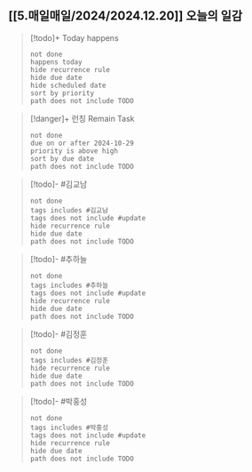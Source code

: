 

## [[5.매일매일/2024/2024.12.20]] 오늘의 일감

> [!todo]+ Today happens
> ```tasks
> not done
> happens today
> hide recurrence rule
> hide due date
> hide scheduled date
> sort by priority
> path does not include TODO
> ```

> [!danger]+ 런칭 Remain Task
> ```tasks
> not done
> due on or after 2024-10-29
> priority is above high
> sort by due date
> path does not include TODO
> ```

> [!todo]- #김교남 
> ```tasks
> not done
> tags includes #김교남    
> tags does not include #update
> hide recurrence rule
> hide due date
> path does not include TODO
> ```

> [!todo]- #추하늘  
> ```tasks
> not done
> tags includes #추하늘     
> tags does not include #update
> hide recurrence rule
> hide due date
> path does not include TODO
> ```

> [!todo]- #김정훈 
> ```tasks
> not done
> tags includes #김정훈    
> hide recurrence rule
> hide due date
> path does not include TODO
> ```

> [!todo]- #박홍성 
> ```tasks
> not done
> tags includes #박홍성    
> tags does not include #update
> hide recurrence rule
> hide due date
> path does not include TODO
> ```

